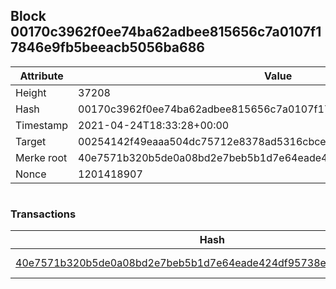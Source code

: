## Block 00170c3962f0ee74ba62adbee815656c7a0107f17846e9fb5beeacb5056ba686

Attribute | Value
--- | ---
Height | 37208
Hash | 00170c3962f0ee74ba62adbee815656c7a0107f17846e9fb5beeacb5056ba686
Timestamp | 2021-04-24T18:33:28+00:00
Target | 00254142f49eaaa504dc75712e8378ad5316cbcead634704b3734b6271167cc4
Merke root | 40e7571b320b5de0a08bd2e7beb5b1d7e64eade424df95738e4a26909dfa6f43
Nonce | 1201418907

```

```

### Transactions

Hash | Amount
--- | ---
[40e7571b320b5de0a08bd2e7beb5b1d7e64eade424df95738e4a26909dfa6f43](40e7571b320b5de0a08bd2e7beb5b1d7e64eade424df95738e4a26909dfa6f43.md) | 10.00000000 SKEPTI 
